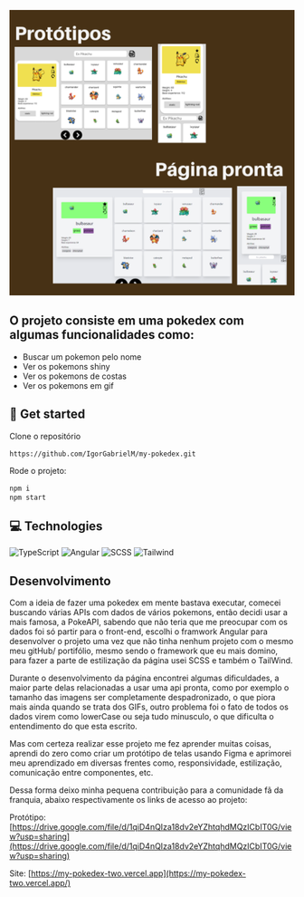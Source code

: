 <p align="center">
  <img width="800px" src="/src/assets/page.png">
</p>

## O projeto consiste em uma pokedex com algumas funcionalidades como:
- Buscar um pokemon pelo nome
- Ver os pokemons shiny
- Ver os pokemons de costas
- Ver os pokemons em gif

## :floppy_disk: Get started
Clone o repositório
```
https://github.com/IgorGabrielM/my-pokedex.git
```
Rode o projeto:
```
npm i
npm start
```

## :computer: Technologies
<p>
<img alt="TypeScript" height="30" width="40" src="https://cdn.jsdelivr.net/gh/devicons/devicon/icons/typescript/typescript-original.svg" />
<img alt="Angular" height="30" width="40" src="https://cdn.jsdelivr.net/gh/devicons/devicon/icons/angularjs/angularjs-original.svg" />
<img alt="SCSS" height="30" width="40" src="https://cdn.jsdelivr.net/gh/devicons/devicon/icons/sass/sass-original.svg" />
<img alt="Tailwind" height="30" width="40" src="https://cdn.jsdelivr.net/gh/devicons/devicon/icons/tailwindcss/tailwindcss-plain.svg" />
</p>

## Desenvolvimento

Com a ideia de fazer uma pokedex em mente bastava executar, comecei buscando várias APIs com dados de vários pokemons, então decidi usar a mais famosa, a PokeAPI, sabendo que não teria que me preocupar com os dados foi só partir para o front-end, escolhi o framwork Angular para desenvolver o projeto uma vez que não tinha nenhum projeto com o mesmo meu gitHub/ portifólio, mesmo sendo o framework que eu mais domino, para fazer a parte de estilização da página usei SCSS e também o TailWind.

Durante o desenvolvimento da página encontrei algumas dificuldades, a maior parte delas relacionadas a usar uma api pronta, como por exemplo o tamanho das imagens ser completamente despadronizado, o que piora mais ainda quando se trata dos GIFs, outro problema foi o fato de todos os dados virem como lowerCase ou seja tudo minusculo, o que dificulta o entendimento do que esta escrito.

Mas com certeza realizar esse projeto me fez aprender muitas coisas, aprendi do zero como criar um protótipo de telas usando Figma e aprimorei meu aprendizado em diversas frentes como, responsividade, estilização, comunicação entre componentes, etc.

Dessa forma deixo minha pequena contribuição para a comunidade fã da franquia, abaixo respectivamente os links de acesso ao projeto:

Protótipo: [https://drive.google.com/file/d/1qiD4nQIza18dv2eYZhtqhdMQzICbIT0G/view?usp=sharing](https://drive.google.com/file/d/1qiD4nQIza18dv2eYZhtqhdMQzICbIT0G/view?usp=sharing)

Site: [https://my-pokedex-two.vercel.app](https://my-pokedex-two.vercel.app/)
